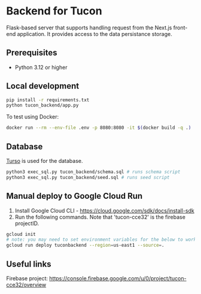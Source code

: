 # Backend for Tucon

Flask-based server that supports handling request from the Next.js front-end application. It provides access to the data persistance storage.

## Prerequisites

- Python 3.12 or higher

## Local development

```bash
pip install -r requirements.txt
python tucon_backend/app.py
```

To test using Docker:

```bash
docker run --rm --env-file .env -p 8080:8080 -it $(docker build -q .)
```

## Database

[Turso](https://turso.tech/) is used for the database.

```bash
python3 exec_sql.py tucon_backend/schema.sql # runs schema script
python3 exec_sql.py tucon_backend/seed.sql # runs seed script
```

## Manual deploy to Google Cloud Run

1. Install Google Cloud CLI - https://cloud.google.com/sdk/docs/install-sdk
2. Run the following commands. Note that 'tucon-cce32' is the firebase projectID.

```bash
gcloud init
# note: you may need to set environment variables for the below to work
gcloud run deploy tuconbackend --region=us-east1 --source=.
```

## Useful links

Firebase project: https://console.firebase.google.com/u/0/project/tucon-cce32/overview
